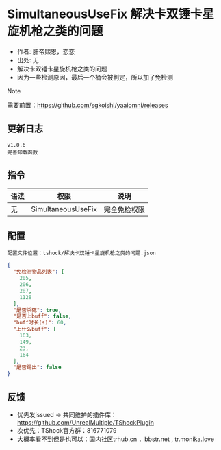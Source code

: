 # SimultaneousUseFix 解决卡双锤卡星旋机枪之类的问题

- 作者: 肝帝熙恩，恋恋
- 出处: 无
- 解决卡双锤卡星旋机枪之类的问题
- 因为一些检测原因，最后一个桶会被判定，所以加了免检测
> [!NOTE]  
> 需要前置：https://github.com/sgkoishi/yaaiomni/releases

## 更新日志

```
v1.0.6
完善卸载函数
```

## 指令

| 语法           |        权限         |   说明   |
| -------------- | :-----------------: | :------: |
| 无 |  SimultaneousUseFix  | 完全免检权限 |

## 配置
    配置文件位置：tshock/解决卡双锤卡星旋机枪之类的问题.json
```json
{
  "免检测物品列表": [
    205,
    206,
    207,
    1128
  ],
  "是否杀死": true,
  "是否上buff": false,
  "buff时长(s)": 60,
  "上什么buff": [
    163,
    149,
    23,
    164
  ],
  "是否踢出": false
}
```
## 反馈
- 优先发issued -> 共同维护的插件库：https://github.com/UnrealMultiple/TShockPlugin
- 次优先：TShock官方群：816771079
- 大概率看不到但是也可以：国内社区trhub.cn ，bbstr.net , tr.monika.love
